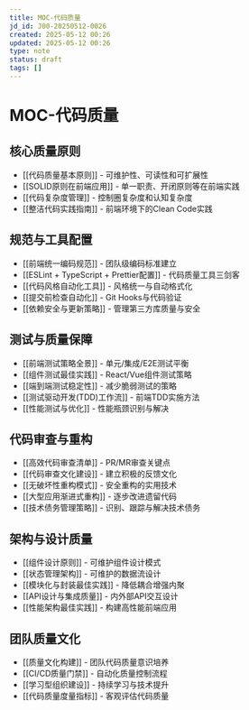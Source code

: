 ```yaml
---
title: MOC-代码质量
jd_id: J00-20250512-0026
created: 2025-05-12 00:26
updated: 2025-05-12 00:26
type: note
status: draft
tags: []
---
```

# MOC-代码质量

## 核心质量原则
- [[代码质量基本原则]] - 可维护性、可读性和可扩展性
- [[SOLID原则在前端应用]] - 单一职责、开闭原则等在前端实践
- [[代码复杂度管理]] - 控制圈复杂度和认知复杂度
- [[整洁代码实践指南]] - 前端环境下的Clean Code实践

## 规范与工具配置
- [[前端统一编码规范]] - 团队级编码标准建立
- [[ESLint + TypeScript + Prettier配置]] - 代码质量工具三剑客
- [[代码风格自动化工具]] - 风格统一与自动格式化
- [[提交前检查自动化]] - Git Hooks与代码验证
- [[依赖安全与更新策略]] - 管理第三方库质量与安全

## 测试与质量保障
- [[前端测试策略全景]] - 单元/集成/E2E测试平衡
- [[组件测试最佳实践]] - React/Vue组件测试策略
- [[端到端测试稳定性]] - 减少脆弱测试的策略
- [[测试驱动开发(TDD)工作流]] - 前端TDD实施方法
- [[性能测试与优化]] - 性能瓶颈识别与解决

## 代码审查与重构
- [[高效代码审查清单]] - PR/MR审查关键点
- [[代码审查文化建设]] - 建立积极的反馈文化
- [[无破坏性重构模式]] - 安全重构的实用技术
- [[大型应用渐进式重构]] - 逐步改进遗留代码
- [[技术债务管理策略]] - 识别、跟踪与解决技术债务

## 架构与设计质量
- [[组件设计原则]] - 可维护组件设计模式
- [[状态管理架构]] - 可维护的数据流设计
- [[模块化与封装最佳实践]] - 降低耦合增强内聚
- [[API设计与集成质量]] - 内外部API交互设计
- [[性能架构最佳实践]] - 构建高性能前端应用

## 团队质量文化
- [[质量文化构建]] - 团队代码质量意识培养
- [[CI/CD质量门禁]] - 自动化质量控制流程
- [[学习型组织建设]] - 持续学习与技术提升
- [[代码质量度量指标]] - 客观评估代码质量


